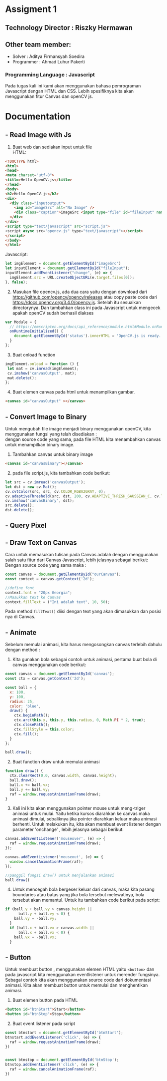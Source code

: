 # Assigment 1
## Technology Director : Riszky Hermawan
## Other team member:
- Solver : Aditya Firmansyah Soedira
- Programmer : Ahmad Luhur Pakerti


### Programming Language : Javascript
Pada tugas kali ini kami akan menggunakan bahasa pemrograman Javascript dengan HTML dan CSS. Lebih spesifiknya kita akan menggunakan fitur Canvas dan openCV js.


# Documentation
## - Read Image with Js
1. Buat web dan sediakan input untuk file <br>
HTML:
```HTML
<!DOCTYPE html>
<html>
<head>
<meta charset="utf-8">
<title>Hello OpenCV.js</title>
</head>
<body>
<h2>Hello OpenCV.js</h2>
<div>
  <div class="inputoutput">
    <img id="imageSrc" alt="No Image" />
    <div class="caption">imageSrc <input type="file" id="fileInput" name="file" /></div>
  </div>
</div>
<script type="text/javascript" src="script.js">
<script async src="opencv.js" type="text/javascript"></script>
</script>
</body>
</html>
```
Javascript:
```js
let imgElement = document.getElementById("imageSrc")
let inputElement = document.getElementById("fileInput");
inputElement.addEventListener("change", (e) => {
  imgElement.src = URL.createObjectURL(e.target.files[0]);
}, false);
```

2. Masukan file opencv.js, ada dua cara yaitu dengan download dari https://github.com/opencv/opencv/releases  atau copy paste code dari https://docs.opencv.org/3.4.0/opencv.js. Setelah itu sesuaikan directorynya. Dan tambahkan class ini pada Javascript untuk mengecek apakah openCV sudah berhasil diakses
```js
var Module = {
  // https://emscripten.org/docs/api_reference/module.html#Module.onRuntimeInitialized
  onRuntimeInitialized() {
    document.getElementById('status').innerHTML = 'OpenCV.js is ready.';
  }
};
```

3. Buat onload function 
 ```js
imgElement.onload = function () {
  let mat = cv.imread(imgElement);
  cv.imshow('canvasOutput', mat);
  mat.delete();
};
 ```
 4. Buat elemen canvas pada html untuk menampilkan gambar.
 ```HTML
<canvas id="canvasOutput" ></canvas>
 ```



## - Convert Image to Binary
Untuk mengubah file image menjadi binary menggunakan openCV, kita menggunakan fungsi yang telah disediakan :<br>
dengan source code yang sama, pada file HTML kita menambahkan canvas untuk menampilkan binary image.

1. Tambahkan canvas untuk binary image
```HTML
<canvas id="canvasBinary"></canvas>
```

2. pada file script.js, kita tambahkan code berikut:
```js
let src = cv.imread('canvasOutput');
let dst = new cv.Mat();
cv.cvtColor(src, src, cv.COLOR_RGBA2GRAY, 0);
cv.adaptiveThreshold(src, dst, 200, cv.ADAPTIVE_THRESH_GAUSSIAN_C, cv.THRESH_BINARY, 3, 2);
cv.imshow('canvasBinary', dst);
src.delete();
dst.delete();
```

## - Query Pixel

## - Draw Text on Canvas
Cara untuk memasukan tulisan pada Canvas adalah dengan menggunakan salah satu fitur dari Canvas Javascript, lebih jelasnya sebagai berikut: <br>
Dengan source code yang sama maka :
```js
const canvas = document.getElementById("ourCanvas");
const context = canvas.getContext('2d');

//define font
context.font = "20px Georgia";
//Masukkan text ke Canvas
context.fillText = ("Ini adalah text", 10, 50);
```
Pada method ``` fillText() ``` diisi dengan text yang akan dimasukkan dan posisi nya di Canvas.


## - Animate 
Sebelum memulai animasi, kita harus mengosongkan canvas terlebih dahulu dengan method :
1. KIta gunakan bola sebagai contoh untuk animasi, pertama buat bola di canvas menggunakan code berikut:
```js
const canvas = document.getElementById('canvas');
const ctx = canvas.getContext('2d');

const ball = {
  x: 100,
  y: 100,
  radius: 25,
  color: 'blue',
  draw() {
    ctx.beginPath();
    ctx.arc(this.x, this.y, this.radius, 0, Math.PI * 2, true);
    ctx.closePath();
    ctx.fillStyle = this.color;
    ctx.fill();
  }
};

ball.draw();
```

2. Buat function draw untuk memulai animasi
```js
function draw() {
  ctx.clearRect(0,0, canvas.width, canvas.height);
  ball.draw();
  ball.x += ball.vx;
  ball.y += ball.vy;
  raf = window.requestAnimationFrame(draw);
}
```

3. Kali ini kita akan menggunakan pointer mouse untuk meng-triger animasi untuk mulai. Yaitu ketika kursos diarahkan ke canvas maka animasi dimulai, sebaliknya jika pointer diarahkan keluar maka animasi berhenti. Untuk melakukan itu, kita akan membuat event listener dengan parameter 'onchange' , lebih jelasnya sebagai berikut:
```js
canvas.addEventListener('mouseover', (e) => {
  raf = window.requestAnimationFrame(draw);
});

canvas.addEventListener('mouseout', (e) => {
  window.cancelAnimationFrame(raf);
});

//panggil fungsi draw() untuk menjalankan animasi
ball.draw()
```

4. Untuk mencegah bola bergeser keluar dari canvas, maka kita pasang boundaries atau batas yang jika bola tersebut melewatinya, bola tersebut akan memantul. Untuk itu tambahkan code berikut pada script:
```js
if (ball.y + ball.vy > canvas.height ||
      ball.y + ball.vy < 0) {
    ball.vy = -ball.vy;
  }
  if (ball.x + ball.vx > canvas.width ||
      ball.x + ball.vx < 0) {
    ball.vx = -ball.vx;
  }

```
## - Button
Untuk membuat button , menggunakan elemen HTML yaitu ```<button>``` dan pada javascript kita menggunakan eventlistener untuk merender fungsinya. Sebagai contoh kita akan menggunakan source code dari dokumentasi animasi. Kita akan membuat button untuk memulai dan menghentikan animasi.
1. Buat elemen button pada HTML
```HTML
<button id="btnStart">Start</button>
<button id="btnStop">Stop</button>
```
2. Buat event listener pada script
```js
const btnstart = document.getElementById('btnStart');
btnstart.addEventListener('click', (e) => {
  raf = window.requestAnimationFrame(draw);
})


const btnstop = document.getElementById('btnStop');
btnstop.addEventListener('click', (e) => {
  raf = window.cancelAnimationFrame(raf);
})
```

  
